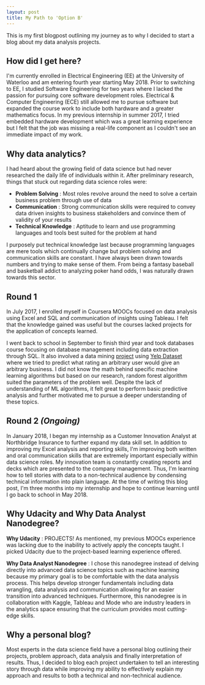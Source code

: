 ```yaml
---
layout: post
title: My Path to 'Option B'
---
```


This is my first blogpost outlining my journey as to why I decided to start a blog about my data analysis projects.

## How did I get here?

I'm currently enrolled in Electrical Engineering (EE) at the University of Waterloo and am entering fourth year starting May 2018. Prior to switching to EE, I studied Software Engineering for two years where I lacked the passion for pursuing core software development roles. Electrical & Computer Engineering (ECE) still allowed me to pursue software but expanded the course work to include both hardware and a greater mathematics focus. In my previous internship in summer 2017, I tried embedded hardware development which was a great learning experience but I felt that the job was missing a real-life component as I couldn't see an immediate impact of my work.

## Why data analytics?

I had heard about the growing field of data science but had never researched the daily life of individuals within it. After preliminary research, things that stuck out regarding data science roles were:

- **Problem Solving** : Most roles revolve around the need to solve a certain business problem through use of data
- **Communication** : Strong communication skills were required to convey data driven insights to business stakeholders and convince them of validity of your results
- **Technical Knowledge** : Aptitude to learn and use programming languages and tools best suited for the problem at hand

I purposely put technical knowledge last because programming languages are mere tools which continually change but problem solving and communication skills are constant. I have always been drawn towards numbers and trying to make sense of them. From being a fantasy baseball and basketball addict to analyzing poker hand odds, I was naturally drawn towards this sector.

## Round 1

In July 2017, I enrolled myself in Coursera MOOCs focused on data analysis using Excel and SQL and communication of insights using Tableau. I felt that the knowledge gained was useful but the courses lacked projects for the application of concepts learned.

I went back to school in September to finish third year and took databases course focusing on database management including data extraction through SQL. It also involved a data mining [project](https://github.com/devanshmalik/Yelp-Dataset-Analysis) using [Yelp Dataset](https://www.yelp.ca/dataset)  where we tried to predict what rating an arbitrary user would give an arbitrary business. I did not know the math behind specific machine learning algorithms but based on our research, random forest algorithm suited the parameters of the problem well. Despite the lack of understanding of ML algorithms, it felt great to perform basic predictive analysis and further motivated me to pursue a deeper understanding of these topics.

## Round 2 _(Ongoing)_

In January 2018, I began my internship as a Customer Innovation Analyst at Northbridge Insurance to further expand my data skill set. In addition to improving my Excel analysis and reporting skills, I'm improving both written and oral communication skills that are extremely important especially within data science roles. My innovation team is constantly creating reports and decks which are presented to the company management. Thus, I'm learning how to tell stories with data to a non-technical audience by condensing technical information into plain language. At the time of writing this blog post, I'm three months into my internship and hope to continue learning until I go back to school in May 2018.

## Why Udacity and Why Data Analyst Nanodegree?

**Why Udacity** : PROJECTS! As mentioned, my previous MOOCs experience was lacking due to the inability to actively apply the concepts taught. I picked Udacity due to the project-based learning experience offered.

**Why Data Analyst Nanodegree** : I chose this nanodegree instead of delving directly into advanced data science topics such as machine learning because my primary goal is to be comfortable with the data analysis process. This helps develop stronger fundamentals including data wrangling, data analysis and communication allowing for an easier transition into advanced techniques. Furthermore, this nanodegree is in collaboration with Kaggle, Tableau and Mode who are industry leaders in the analytics space ensuring that the curriculum provides most cutting-edge skills.

## Why a personal blog?

Most experts in the data science field have a personal blog outlining their projects, problem approach, data analysis and finally interpretation of results. Thus, I decided to blog each project undertaken to tell an interesting story through data while improving my ability to effectively explain my approach and results to both a technical and non-technical audience.
